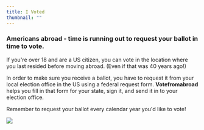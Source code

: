 ```yaml
---
title: I Voted
thumbnail: ""
---
```

### Americans abroad - time is running out to request your ballot in time to vote.

If you're over 18 and are a US citizen, you can vote in the location where you last resided before moving abroad. (Even if that was 40 years ago!) 

In order to make sure you receive a ballot, you have to request it from your local election office in the US using a federal request form. **Votefromabroad** helps you fill in that form for your state, sign it, and send it in to your election office.

Remember to request your ballot every calendar year you'd like to vote! 

![](/images/uploads/istock-1256493510.jpg)